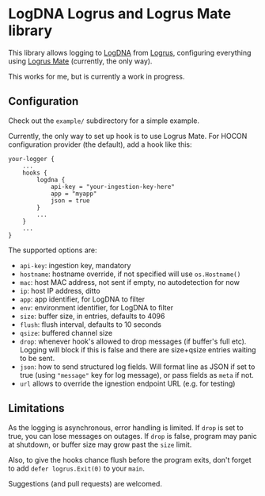 LogDNA Logrus and Logrus Mate library
=====================================

This library allows logging to [LogDNA][logdna] from [Logrus][logrus],
configuring everything using [Logrus Mate][mate] (currently, the only way).

This works for me, but is currently a work in progress.

Configuration
-------------

Check out the `example/` subdirectory for a simple example.

Currently, the only way to set up hook is to use Logrus Mate.
For HOCON configuration provider (the default), add a hook like this:

    your-logger {
        ...
        hooks {
            logdna {
                api-key = "your-ingestion-key-here"
                app = "myapp"
                json = true
            }
            ...
        }
        ...
    }

The supported options are:

  - `api-key`: ingestion key, mandatory
  - `hostname`: hostname override, if not specified will use `os.Hostname()`
  - `mac`: host MAC address, not sent if empty, no autodetection for now
  - `ip`: host IP address, ditto
  - `app`: app identifier, for LogDNA to filter
  - `env`: environment identifier, for LogDNA to filter
  - `size`: buffer size, in entries, defaults to 4096
  - `flush`: flush interval, defaults to 10 seconds
  - `qsize`: buffered channel size
  - `drop`: whenever hook's allowed to drop messages (if buffer's full etc).
    Logging will block if this is false and there are size+qsize entries
    waiting to be sent.
  - `json`: how to send structured log fields. Will format line as JSON if set
    to true (using `"message"` key for log message), or pass fields as `meta`
    if not.
  - `url` allows to override the ignestion endpoint URL (e.g. for testing)

Limitations
-----------

As the logging is asynchronous, error handling is limited.
If `drop` is set to true, you can lose messages on outages.
If `drop` is false, program may panic at shutdown, or buffer size
may grow past the `size` limit.

Also, to give the hooks chance flush before the program exits,
don't forget to add `defer logrus.Exit(0)` to your `main`.

Suggestions (and pull requests) are welcomed.

[logdna]: https://logdna.com
[logrus]: https://github.com/sirupsen/logrus
[mate]: https://github.com/gogap/logrus_mate

